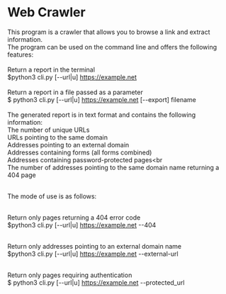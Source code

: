# Web Crawler
This program is a crawler that allows you to browse a link and extract information. <br />
The program can be used on the command line and offers the following features: <br /> <br />
Return a report in the terminal <br />
$python3 cli.py [--url|u] https://example.net
 <br /> <br />
Return a report in a file passed as a parameter <br />
$ python3 cli.py [--url|u] https://example.net [--export] filename
 <br /> <br />
The generated report is in text format and contains the following information: <br />
The number of unique URLs <br />
URLs pointing to the same domain <br />
Addresses pointing to an external domain <br />
Addresses containing forms (all forms combined) <br />
Addresses containing password-protected pages<br <br />
The number of addresses pointing to the same domain name returning a 404 page <br /> <br />

The mode of use is as follows: <br /> <br />

Return only pages returning a 404 error code <br />
$python3 cli.py [--url|u] https://example.net --404 <br /> <br />

Return only addresses pointing to an external domain name <br />
$python3 cli.py [--url|u] https://example.net --external-url <br /> <br />

Return only pages requiring authentication <br />
$ python3 cli.py [--url|u] https://example.net --protected_url <br />

